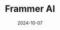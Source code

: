 ---  
layout: startup_page  
title: "Frammer AI"  
id: "frammer.com"  
permalink: "/frammeraiframmer.com10072024/"  
website: "https://frammer.com/"  
funding_round: "Seed"  
funding_amount: "$2M"  
investors: "Lumikai"  
about: "Frammer AI is a media SaaS platform offering an AI-powered studio that helps enterprises convert content into engaging, monetizable videos. It streamlines video production for social media, creating short-form content from longer videos quickly and efficiently. The platform's unique value proposition lies in its ability to handle complex content, including Indian languages and dialects, and enhance publisher revenue through various features."  
markets: "Media, SaaS, AI, Video Production"  
hq: "Delhi, Delhi, India"  
founded_year: "2023"  
linkedin: "https://www.linkedin.com/company/frammer-ai"  
twitter: ""  
instagram: ""  
facebook: "https://www.facebook.com/frammerai"  
crunchbase: "https://www.crunchbase.com/organization/frammer-ai"  
pitchbook: "https://pitchbook.com/profiles/company/596263-69"  

date_display: "07-Oct-2024"  
date: "2024-10-07"

# SEO Optimization  
meta_title: "Frammer AI - Seed Funding ($2M)"  
meta_description: "Frammer AI, Frammer AI is a media SaaS platform offering an AI-powered studio that helps enterprises convert content into engaging, monetizable videos. It streaml..."  
meta_keywords: "Frammer AI, Media, SaaS, AI, Video Production, Seed funding"  
canonical_url: "https://startup.projectstartups.com/frammeraiframmer.com10072024/"  
---